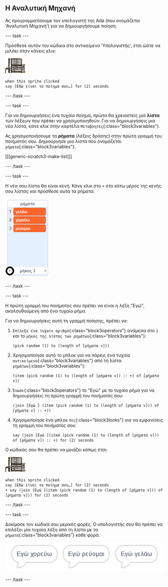 ## Η Αναλυτική Μηχανή

Ας προγραμματίσουμε τον υπολογιστή της Ada (που ονομάζεται 'Αναλυτική Μηχανή') για να δημιουργήσουμε ποίηση.

--- task ---

Πρόσθεσε αυτόν τον κώδικα στο αντικείμενο 'Υπολογιστής', έτσι ώστε να μιλάει όταν κάνεις κλικ:

![αντικείμενο υπολογιστή](images/computer-sprite.png)

```blocks3
when this sprite clicked
say [Εδώ είναι το ποίημα σου…] for (2) seconds
```

--- /task ---

--- task ---

Για να δημιουργήσεις ένα τυχαίο ποίημα, πρώτα θα χρειαστείς μια **λίστα** των λέξεων που πρέπει να χρησιμοποιηθούν. Για να δημιουργήσεις μια νέα λίστα, κάνε κλικ στην καρτέλα `Μεταβλητές`{:class="block3variables"}.

Ας χρησιμοποιήσουμε τα **ρήματα** (λέξεις δράσης) στην πρώτη γραμμή του ποιήματός σου. Δημιούργησε μια λίστα που ονομάζεται `ρήματα`{:class="block3variables"}.

[[[generic-scratch3-make-list]]]

--- /task ---

--- task ---

Η νέα σου λίστα θα είναι κενή. Κάνε κλικ στο `+` στο κάτω μέρος της κενής σου λίστας και πρόσθεσε αυτά τα ρήματα:

![λίστα με τονισμένο το +](images/poetry-verbs-annotated.png)

--- /task ---

--- task ---

Η πρώτη γραμμή του ποιήματος σου πρέπει να είναι η λέξη "Εγώ", ακολουθούμενη από ένα τυχαίο ρήμα.

Για να δημιουργήσεις αυτή τη γραμμή ποίησης, πρέπει να:

1. `Επίλεξε ένα τυχαίο αριθμό`{:class="block3operators"} ανάμεσα στο `1` και το `μήκος της λίστας των ρημάτων`{:class="block3variables"}:
    
    ```blocks3
    (pick random (1) to (length of [ρήματα v]))
    ```

2. Χρησιμοποίησε αυτό το μπλοκ για να πάρεις ένα τυχαίο `αντικείμενο`{:class="block3variables"} από τη λίστα `ρημάτων`{:class="block3variables"}:
    
    ```blocks3
    (item (pick random (1) to (length of [ρήματα v]) :: +) of [ρήματα v])
    ```

3. `Ένωσε`{:class="block3operators"} το "Εγώ" με το τυχαίο ρήμα για να δημιουργήσεις τη πρώτη γραμμή του ποιήματός σου:
    
    ```blocks3
    (join [Εγώ ] (item (pick random (1) to (length of [ρήματα v])) of [ρήματα v] :: +))
    ```

4. Χρησιμοποίησε ένα μπλοκ `πες`{:class="block3looks"} για να εμφανίσεις τη γραμμή του ποιήματός σου:
    
    ```blocks3
    say (join [Εγώ ](item (pick random (1) to (length of [ρήματα v])) of [ρήματα v]) :: +) for (2) seconds
    ```

Ο κώδικάς σου θα πρέπει να μοιάζει κάπως έτσι:

![αντικείμενο υπολογιστή](images/computer-sprite.png)

```blocks3
when this sprite clicked
say [Εδώ είναι το ποίημα σου…] for (2) seconds
+ say (join [Εγώ ](item (pick random (1) to (length of [ρήματα v])) of [ρήματα v])) for (2) seconds
```

--- /task ---

--- task ---

Δοκίμασε τον κώδικά σου μερικές φορές. Ο υπολογιστής σου θα πρέπει να επιλέξει μία τυχαία λέξη από τη λίστα με τα `ρήματα`{:class="block3variables"} κάθε φορά.

![3 συννεφάκια που λένε διαφορετικά πράγματα](images/poetry-random-test.png)

--- /task ---